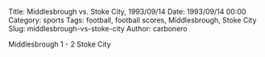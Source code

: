 Title: Middlesbrough vs. Stoke City, 1993/09/14
Date: 1993/09/14 00:00
Category: sports
Tags: football, football scores, Middlesbrough, Stoke City
Slug: middlesbrough-vs-stoke-city
Author: carbonero


Middlesbrough 1 - 2 Stoke City
